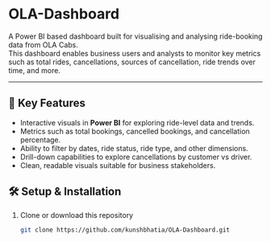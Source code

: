 # OLA-Dashboard

A Power BI based dashboard built for visualising and analysing ride-booking data from OLA Cabs.  
This dashboard enables business users and analysts to monitor key metrics such as total rides, cancellations, sources of cancellation, ride trends over time, and more.

---

## 🚀 Key Features

- Interactive visuals in **Power BI** for exploring ride-level data and trends.  
- Metrics such as total bookings, cancelled bookings, and cancellation percentage.  
- Ability to filter by dates, ride status, ride type, and other dimensions.  
- Drill-down capabilities to explore cancellations by customer vs driver.  
- Clean, readable visuals suitable for business stakeholders.

## 🛠 Setup & Installation

1. Clone or download this repository  
   ```bash
   git clone https://github.com/kunshbhatia/OLA-Dashboard.git
